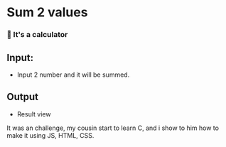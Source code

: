 # Sum 2 values

### 🧮 It's a calculator

## Input:

- Input 2 number and it will be summed.

## Output

- Result view

It was an challenge, my cousin start to learn C, and i show to him how to make it using JS, HTML, CSS.
